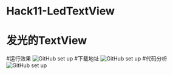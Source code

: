 # Hack11-LedTextView
# 发光的TextView
#运行效果
![GitHub set up](https://dn-epoint.qbox.me/ABAFBC93EC2A62F4F5CDC36308706DB3.gif)
#下载地址
![GitHub set up](https://dn-epoint.qbox.me/BB0D8123-EF1D-40E5-B142-4FD9BBBC7827.png)
#代码分析
![GitHub set up](https://dn-epoint.qbox.me/3008F4F1-0A89-4E1A-A8A7-39E3503A51FD.png)
